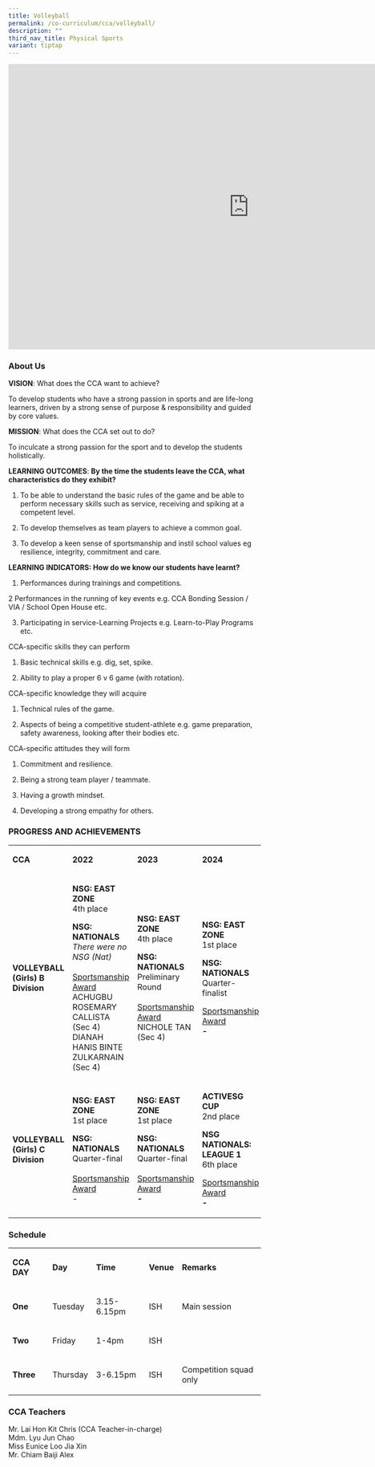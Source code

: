 ```yaml
---
title: Volleyball
permalink: /co-curriculum/cca/volleyball/
description: ""
third_nav_title: Physical Sports
variant: tiptap
---
```

<div class="iframe-wrapper">
<iframe height="569" width="960" allowfullscreen="true" frameborder="0" src="https://docs.google.com/presentation/d/1rA7CNzw502cMxohIqboqdbk4WvhP9e9Y3sLPYeHGv7g/embed?start=true&amp;loop=true&amp;delayms=3000"></iframe>
</div>
<h3>About Us</h3>
<p><strong>VISION</strong>: What does the CCA want to achieve?&nbsp;</p>
<p>To develop students who have a strong passion in sports and are life-long
learners, driven by a strong sense of purpose &amp; responsibility and
guided by core values.</p>
<p><strong>MISSION</strong>: What does the CCA set out to do?</p>
<p>To inculcate a strong passion for the sport and to develop the students
holistically.</p>
<p><strong>LEARNING OUTCOMES</strong>: <strong>By the time the students leave the CCA, what characteristics do they exhibit?</strong>
</p>
<ol data-tight="true" class="tight">
<li>
<p>To be able to understand the basic rules of the game and be able to perform
necessary skills such as service, receiving and spiking at a competent
level.</p>
</li>
<li>
<p>To develop themselves as team players to achieve a common goal.</p>
</li>
<li>
<p>To develop a keen sense of sportsmanship and instil school values eg resilience,
integrity, commitment and care.</p>
</li>
</ol>
<p><strong>LEARNING INDICATORS: How do we know our students have learnt?</strong>
</p>
<ol data-tight="true" class="tight">
<li>
<p>Performances during trainings and competitions.</p>
</li>
</ol>
<p>2 Performances in the running of key events e.g. CCA Bonding Session /
VIA / School Open House etc.</p>
<ol start="3" data-tight="true" class="tight">
<li>
<p>Participating in service-Learning Projects e.g. Learn-to-Play Programs
etc.</p>
</li>
</ol>
<p>CCA-specific skills they can perform</p>
<ol data-tight="true" class="tight">
<li>
<p>Basic technical skills e.g. dig, set, spike.</p>
</li>
<li>
<p>Ability to play a proper 6 v 6 game (with rotation).</p>
</li>
</ol>
<p>CCA-specific knowledge they will acquire</p>
<ol data-tight="true" class="tight">
<li>
<p>Technical rules of the game.</p>
</li>
<li>
<p>Aspects of being a competitive student-athlete e.g. game preparation,
safety awareness, looking after their bodies etc.</p>
</li>
</ol>
<p>CCA-specific attitudes they will form</p>
<ol data-tight="true" class="tight">
<li>
<p>Commitment and resilience.</p>
</li>
<li>
<p>Being a strong team player / teammate.</p>
</li>
<li>
<p>Having a growth mindset.</p>
</li>
<li>
<p>Developing a strong empathy for others.</p>
</li>
</ol>
<h3>PROGRESS AND ACHIEVEMENTS</h3>
<table style="minWidth: 100px">
<colgroup>
<col>
<col>
<col>
<col>
</colgroup>
<tbody>
<tr>
<td rowspan="1" colspan="1">
<p><strong>CCA</strong>
</p>
</td>
<td rowspan="1" colspan="1">
<p><strong>2022</strong>
</p>
</td>
<td rowspan="1" colspan="1">
<p><strong>2023</strong>
</p>
</td>
<td rowspan="1" colspan="1">
<p><strong>2024</strong>
</p>
</td>
</tr>
<tr>
<td rowspan="1" colspan="1">
<p><strong>VOLLEYBALL (Girls) B Division</strong>
</p>
</td>
<td rowspan="1" colspan="1">
<p><strong>NSG: EAST ZONE <br></strong>4th place</p>
<p><strong>NSG: NATIONALS<br></strong><em>There were no NSG (Nat)</em><strong><br><br></strong><u>Sportsmanship Award</u><strong><br></strong>ACHUGBU
ROSEMARY CALLISTA (Sec 4)
<br>DIANAH HANIS BINTE ZULKARNAIN (Sec 4)</p>
</td>
<td rowspan="1" colspan="1">
<p><strong>NSG: EAST ZONE <br></strong>4th place</p>
<p><strong>NSG: NATIONALS<br></strong>Preliminary Round<strong><br><br></strong><u>Sportsmanship Award</u><strong><br></strong>NICHOLE
TAN (Sec 4)</p>
</td>
<td rowspan="1" colspan="1">
<p><strong>NSG: EAST ZONE</strong>
<br>1st place</p>
<p><strong>NSG: NATIONALS</strong>
<br>Quarter-finalist</p>
<p><u>Sportsmanship Award</u><strong><br>-</strong>
</p>
</td>
</tr>
<tr>
<td rowspan="1" colspan="1">
<p><strong>VOLLEYBALL (Girls) C Division</strong>
</p>
</td>
<td rowspan="1" colspan="1">
<p><strong>NSG: EAST ZONE <br></strong>1st place</p>
<p><strong>NSG: NATIONALS<br></strong>Quarter-final<strong><br><br></strong><u>Sportsmanship Award</u><strong><br></strong>-</p>
</td>
<td rowspan="1" colspan="1">
<p><strong>NSG: EAST ZONE <br></strong>1st place</p>
<p><strong>NSG: NATIONALS<br></strong>Quarter-final<strong><br><br></strong><u>Sportsmanship Award</u><strong><br>-</strong>
</p>
</td>
<td rowspan="1" colspan="1">
<p><strong>ACTIVESG CUP</strong>
<br>2nd place</p>
<p><strong>NSG NATIONALS: LEAGUE 1</strong> 
<br>6th place</p>
<p><u>Sportsmanship Award</u><strong><br>-</strong>
</p>
</td>
</tr>
</tbody>
</table>
<h3>Schedule</h3>
<table style="minWidth: 125px">
<colgroup>
<col>
<col>
<col>
<col>
<col>
</colgroup>
<tbody>
<tr>
<td rowspan="1" colspan="1">
<p><strong>CCA DAY</strong>
</p>
</td>
<td rowspan="1" colspan="1">
<p><strong>Day</strong>
</p>
</td>
<td rowspan="1" colspan="1">
<p><strong>Time</strong>
</p>
</td>
<td rowspan="1" colspan="1">
<p><strong>Venue</strong>
</p>
</td>
<td rowspan="1" colspan="1">
<p><strong>Remarks</strong>
</p>
</td>
</tr>
<tr>
<td rowspan="1" colspan="1">
<p><strong>One</strong>
</p>
</td>
<td rowspan="1" colspan="1">
<p>Tuesday</p>
</td>
<td rowspan="1" colspan="1">
<p>3.15-6.15pm</p>
</td>
<td rowspan="1" colspan="1">
<p>ISH</p>
</td>
<td rowspan="1" colspan="1">
<p>Main session</p>
</td>
</tr>
<tr>
<td rowspan="1" colspan="1">
<p><strong>Two</strong>
</p>
</td>
<td rowspan="1" colspan="1">
<p>Friday</p>
</td>
<td rowspan="1" colspan="1">
<p>1-4pm</p>
</td>
<td rowspan="1" colspan="1">
<p>ISH</p>
</td>
<td rowspan="1" colspan="1">
<p>&nbsp;</p>
</td>
</tr>
<tr>
<td rowspan="1" colspan="1">
<p><strong>Three</strong>
</p>
</td>
<td rowspan="1" colspan="1">
<p>Thursday</p>
</td>
<td rowspan="1" colspan="1">
<p>3-6.15pm</p>
</td>
<td rowspan="1" colspan="1">
<p>ISH</p>
</td>
<td rowspan="1" colspan="1">
<p>Competition squad only</p>
</td>
</tr>
</tbody>
</table>
<h3>CCA Teachers</h3>
<p>Mr. Lai Hon Kit Chris (CCA Teacher-in-charge)
<br>Mdm. Lyu Jun Chao
<br>Miss Eunice Loo Jia Xin
<br>Mr. Chiam Baiji Alex</p>